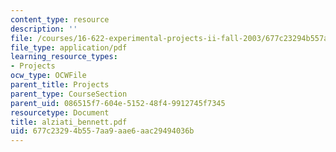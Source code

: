 ```yaml
---
content_type: resource
description: ''
file: /courses/16-622-experimental-projects-ii-fall-2003/677c23294b557aa9aae6aac29494036b_alziati_bennett.pdf
file_type: application/pdf
learning_resource_types:
- Projects
ocw_type: OCWFile
parent_title: Projects
parent_type: CourseSection
parent_uid: 086515f7-604e-5152-48f4-9912745f7345
resourcetype: Document
title: alziati_bennett.pdf
uid: 677c2329-4b55-7aa9-aae6-aac29494036b
---
```


